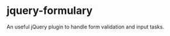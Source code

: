 jquery-formulary
================

An useful jQuery plugin to handle form validation and input tasks.
